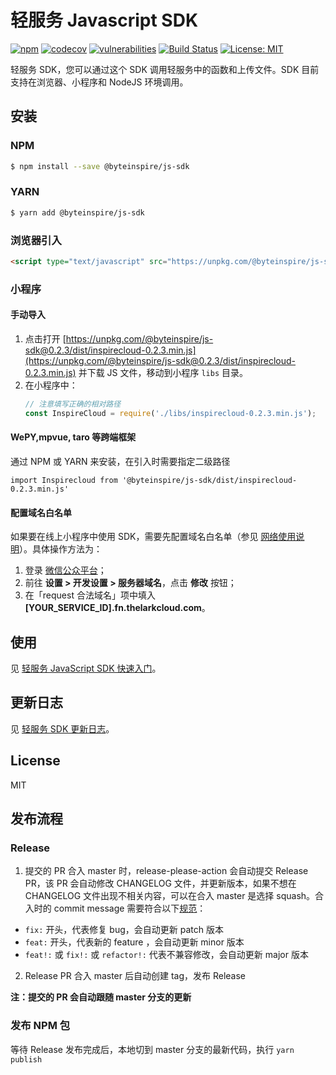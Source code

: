 # 轻服务 Javascript SDK

[![npm](https://img.shields.io/npm/v/@byteinspire/js-sdk.svg?style=flat-square)](https://www.npmjs.com/package/@byteinspire/js-sdk)
[![codecov](https://codecov.io/gh/bytedance/byteinspire-js-sdk/branch/master/graph/badge.svg?token=JuNCULUxkV)](https://codecov.io/gh/bytedance/byteinspire-js-sdk)
[![vulnerabilities](https://snyk.io/test/github/bytedance/byteinspire-js-sdk/badge.svg)](https://snyk.io/test/github/bytedance/byteinspire-js-sdk)
[![Build Status](https://github.com/bytedance/byteinspire-js-sdk/actions/workflows/test.yml/badge.svg)](https://github.com/bytedance/byteinspire-js-sdk/actions)
[![License: MIT](https://img.shields.io/badge/License-MIT-yellow.svg)](https://opensource.org/licenses/MIT)

轻服务 SDK，您可以通过这个 SDK 调用轻服务中的函数和上传文件。SDK 目前支持在浏览器、小程序和 NodeJS 环境调用。

## 安装

### NPM

```bash
$ npm install --save @byteinspire/js-sdk
```

### YARN

```bash
$ yarn add @byteinspire/js-sdk
```

### 浏览器引入

```html
<script type="text/javascript" src="https://unpkg.com/@byteinspire/js-sdk@0.2.3/dist/inspirecloud-0.2.3.min.js"></script>
```

### 小程序

#### 手动导入

1. 点击打开 [https://unpkg.com/@byteinspire/js-sdk@0.2.3/dist/inspirecloud-0.2.3.min.js](https://unpkg.com/@byteinspire/js-sdk@0.2.3/dist/inspirecloud-0.2.3.min.js) 并下载 JS 文件，移动到小程序 `libs` 目录。
2. 在小程序中：
    ```javascript
    // 注意填写正确的相对路径
    const InspireCloud = require('./libs/inspirecloud-0.2.3.min.js');
    ```

#### WePY,mpvue, taro 等跨端框架

通过 NPM 或 YARN 来安装，在引入时需要指定二级路径 
```
import Inspirecloud from '@byteinspire/js-sdk/dist/inspirecloud-0.2.3.min.js'
```

#### 配置域名白名单

如果要在线上小程序中使用 SDK，需要先配置域名白名单（参见 [网络使用说明](https://developers.weixin.qq.com/miniprogram/dev/framework/ability/network.html)）。具体操作方法为：

1. 登录 [微信公众平台](https://mp.weixin.qq.com/)；
2. 前往 __设置 > 开发设置 > 服务器域名__，点击 __修改__ 按钮；
3. 在「request 合法域名」项中填入 __[YOUR_SERVICE_ID].fn.thelarkcloud.com__。

## 使用

见 [轻服务 JavaScript SDK 快速入门](https://qingfuwu.cn/docs/nodejs/sdk/js-sdk.html#quickstart)。


## 更新日志
见 [轻服务 SDK 更新日志](./CHANGELOG.md)。

## License
MIT

## 发布流程

### Release
1. 提交的 PR 合入 master 时，release-please-action 会自动提交 Release PR，该 PR 会自动修改 CHANGELOG 文件，并更新版本，如果不想在 CHANGELOG 文件出现不相关内容，可以在合入 master 是选择 squash。合入时的 commit message 需要符合以下[规范](https://github.com/marketplace/actions/release-please-action)：

* `fix:` 开头，代表修复 bug，会自动更新 patch 版本
* `feat:` 开头，代表新的 feature ，会自动更新 minor 版本
* `feat!:` 或 `fix!:` 或 `refactor!:` 代表不兼容修改，会自动更新 major 版本

2. Release PR 合入 master 后自动创建 tag，发布 Release

**注：提交的 PR 会自动跟随 master 分支的更新**

### 发布 NPM 包

等待 Release 发布完成后，本地切到 master 分支的最新代码，执行 `yarn publish`